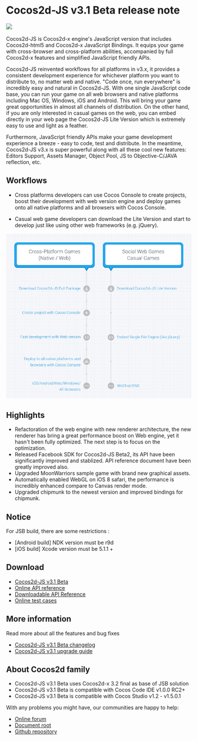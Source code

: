 # Cocos2d-JS v3.1 Beta release note

<img src="http://www.cocos2d-x.org/attachments/download/1508" height=180> 

Cocos2d-JS is Cocos2d-x engine's JavaScript version that includes Cocos2d-html5 and Cocos2d-x JavaScript Bindings. It equips your game with cross-browser and cross-platform abilities, accompanied by full Cocos2d-x features and simplified JavaScript friendly APIs.

Cocos2d-JS reinvented workflows for all platforms in v3.x, it provides a consistent development experience for whichever platform you want to distribute to, no matter web and native. "Code once, run everywhere" is incredibly easy and natural in Cocos2d-JS. With one single JavaScript code base, you can run your game on all web browsers and native platforms including Mac OS, Windows, iOS and Android. This will bring your game great opportunities in almost all channels of distribution. On the other hand, if you are only interested in casual games on the web, you can embed directly in your web page the Cocos2d-JS Lite Version which is extremely easy to use and light as a feather.

Furthermore, JavaScript friendly APIs make your game development experience a breeze - easy to code, test and distribute. In the meantime, Cocos2d-JS v3.x is super powerful along with all these cool new features: Editors Support, Assets Manager, Object Pool, JS to Objective-C/JAVA reflection, etc.

## Workflows

- Cross platforms developers can use Cocos Console to create projects, boost their development with web version engine and deploy games onto all native platforms and all browsers with Cocos Console.

- Casual web game developers can download the Lite Version and start to develop just like using other web frameworks (e.g. jQuery).

![](../../v3.0/release-note/workflows.jpg)

## Highlights

* Refactoration of the web engine with new renderer architecture, the new renderer has bring a great performance boost on Web engine, yet it hasn't been fully optimized. The next step is to focus on the optimization.
* Released Facebook SDK for Cocos2d-JS Beta2, its API have been significantly improved and stablized. API reference document have been greatly improved also.
* Upgraded MoonWarriors sample game with brand new graphical assets.
* Automatically enabled WebGL on iOS 8 safari, the performance is incredibly enhanced compare to Canvas render mode.
* Upgraded chipmunk to the newest version and improved bindings for chipmunk.

## Notice

For JSB build, there are some restrictions :

- [Android build] NDK version must be r9d
- [iOS build] Xcode version must be 5.1.1 +

## Download

- [Cocos2d-JS v3.1 Beta](http://www.cocos2d-x.org/filedown/cocos2d-js-v3.1-beta.zip)
- [Online API reference](http://www.cocos2d-x.org/reference/html5-js/V3.0/index.html)
- [Downloadable API Reference](http://www.cocos2d-x.org/filedown/Cocos2d-JS-v3.0-API.zip)
- [Online test cases](http://cocos2d-x.org/js-tests/)

## More information

Read more about all the features and bug fixes

- [Cocos2d-JS v3.1 Beta changelog](http://www.cocos2d-x.org/docs/manual/framework/html5/release-notes/v3.1b/changelog/en)
- [Cocos2d-JS v3.1 upgrade guide](http://www.cocos2d-x.org/docs/manual/framework/html5/release-notes/v3.0rc0/upgrade-guide/en)

## About Cocos2d family

- Cocos2d-JS v3.1 Beta uses Cocos2d-x 3.2 final as base of JSB solution
- Cocos2d-JS v3.1 Beta is compatible with Cocos Code IDE v1.0.0 RC2+
- Cocos2d-JS v3.1 Beta is compatible with Cocos Studio v1.2 - v1.5.0.1

With any problems you might have, our communities are happy to help:

- [Online forum](http://discuss.cocos2d-x.org/category/cocos2d-x/javascript)
- [Document root](http://cocos2d-x.org/docs/manual/framework/html5/en)
- [Github repository](https://github.com/cocos2d/cocos2d-js)